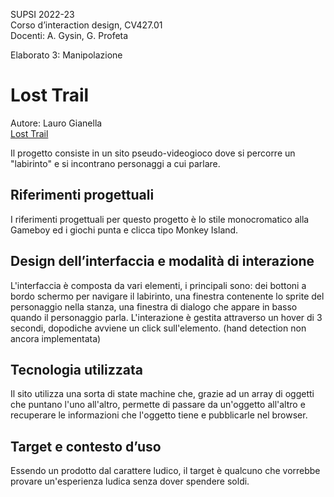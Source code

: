 SUPSI 2022-23  
Corso d’interaction design, CV427.01  
Docenti: A. Gysin, G. Profeta  

Elaborato 3: Manipolazione

# Lost Trail
Autore: Lauro Gianella  
[Lost Trail](https://moodyl.github.io/Lost-Trail/)

Il progetto consiste in un sito pseudo-videogioco dove si percorre un "labirinto" e si incontrano personaggi a cui parlare.


## Riferimenti progettuali
I riferimenti progettuali per questo progetto è lo stile monocromatico alla Gameboy ed i giochi punta e clicca tipo Monkey Island.


## Design dell’interfaccia e modalità di interazione
L'interfaccia è composta da vari elementi, i principali sono: dei bottoni a bordo schermo per navigare il labirinto, una finestra contenente lo sprite del personaggio nella stanza, una finestra di dialogo che appare in basso quando il personaggio parla. L'interazione è gestita attraverso un hover di 3 secondi, dopodiche avviene un click sull'elemento. (hand detection non ancora implementata)


## Tecnologia utilizzata
Il sito utilizza una sorta di state machine che, grazie ad un array di oggetti che puntano l'uno all'altro, permette di passare da un'oggetto all'altro e recuperare le informazioni che l'oggetto tiene e pubblicarle nel browser.


## Target e contesto d’uso
Essendo un prodotto dal carattere ludico, il target è qualcuno che vorrebbe provare un'esperienza ludica senza dover spendere soldi.
